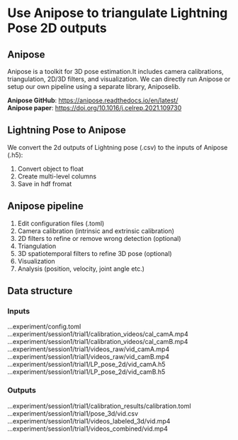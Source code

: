 # Use Anipose to triangulate Lightning Pose 2D outputs 
## Anipose
Anipose is a toolkit for 3D pose estimation.It includes camera calibrations, triangulation, 2D/3D filters, and visualization. We can directly run Anipose or setup our own pipeline using a separate library, Aniposelib.  

**Anipose GitHub**: https://anipose.readthedocs.io/en/latest/ \
**Anipose paper**: https://doi.org/10.1016/j.celrep.2021.109730

## Lightning Pose to Anipose
We convert the 2d outputs of Lightning pose (.csv) to the inputs of Anipose (.h5):
1. Convert object to float
2. Create multi-level columns
3. Save in hdf fromat

## Anipose pipeline
1. Edit configuration files (.toml)
2. Camera calibration (intrinsic and extrinsic calibration)
2. 2D filters to refine or remove wrong detection  (optional)
3. Triangulation
4. 3D spatiotemporal filters to refine 3D pose (optional)
5. Visualization 
6. Analysis (position, velocity, joint angle etc.)

## Data structure
### Inputs
...experiment/config.toml
...experiment/session1/trial1/calibration_videos/cal_camA.mp4 \
...experiment/session1/trial1/calibration_videos/cal_camB.mp4 \
...experiment/session1/trial1/videos_raw/vid_camA.mp4 \
...experiment/session1/trial1/videos_raw/vid_camB.mp4
...experiment/session1/trial1/LP_pose_2d/vid_camA.h5
...experiment/session1/trial1/LP_pose_2d/vid_camB.h5


### Outputs
...experiment/session1/trial1/calibration_results/calibration.toml
...experiment/session1/trial1/pose_3d/vid.csv
...experiment/session1/trial1/videos_labeled_3d/vid.mp4
...experiment/session1/trial1/videos_combined/vid.mp4



